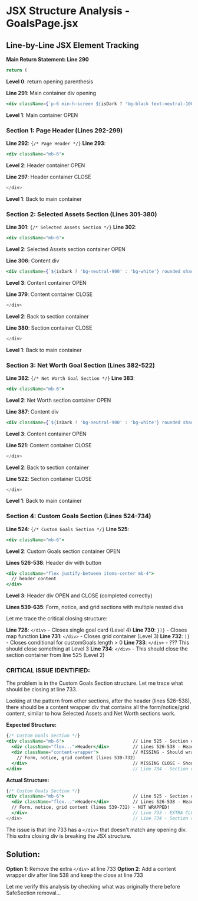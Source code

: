 # JSX Structure Analysis - GoalsPage.jsx

## Line-by-Line JSX Element Tracking

**Main Return Statement: Line 290**
```jsx
return (
```
**Level 0**: return opening parenthesis

**Line 291**: Main container div opening
```jsx
<div className={`p-6 min-h-screen ${isDark ? 'bg-black text-neutral-100' : 'bg-gray-50'}`}>
```
**Level 1**: Main container OPEN

### Section 1: Page Header (Lines 292-299)
**Line 292**: `{/* Page Header */}`
**Line 293**: 
```jsx
<div className="mb-6">
```
**Level 2**: Header container OPEN

**Line 297**: Header container CLOSE
```jsx
</div>
```
**Level 1**: Back to main container

### Section 2: Selected Assets Section (Lines 301-380)
**Line 301**: `{/* Selected Assets Section */}`
**Line 302**: 
```jsx
<div className="mb-6">
```
**Level 2**: Selected Assets section container OPEN

**Line 306**: Content div
```jsx
<div className={`${isDark ? 'bg-neutral-900' : 'bg-white'} rounded shadow p-4 overflow-x-auto`}>
```
**Level 3**: Content container OPEN

**Line 379**: Content container CLOSE
```jsx
</div>
```
**Level 2**: Back to section container

**Line 380**: Section container CLOSE
```jsx
</div>
```
**Level 1**: Back to main container

### Section 3: Net Worth Goal Section (Lines 382-522)
**Line 382**: `{/* Net Worth Goal Section */}`
**Line 383**: 
```jsx
<div className="mb-6">
```
**Level 2**: Net Worth section container OPEN

**Line 387**: Content div
```jsx
<div className={`${isDark ? 'bg-neutral-900' : 'bg-white'} rounded shadow p-6`}>
```
**Level 3**: Content container OPEN

**Line 521**: Content container CLOSE
```jsx
</div>
```
**Level 2**: Back to section container

**Line 522**: Section container CLOSE
```jsx
</div>
```
**Level 1**: Back to main container

### Section 4: Custom Goals Section (Lines 524-734)
**Line 524**: `{/* Custom Goals Section */}`
**Line 525**: 
```jsx
<div className="mb-6">
```
**Level 2**: Custom Goals section container OPEN

**Lines 526-538**: Header div with button
```jsx
<div className="flex justify-between items-center mb-4">
  // header content
</div>
```
**Level 3**: Header div OPEN and CLOSE (completed correctly)

**Lines 539-635**: Form, notice, and grid sections with multiple nested divs

Let me trace the critical closing structure:

**Line 728**: `</div>` - Closes single goal card (Level 4)
**Line 730**: `})}` - Closes map function
**Line 731**: `</div>` - Closes grid container (Level 3)
**Line 732**: `)}` - Closes conditional for customGoals.length > 0
**Line 733**: `</div>` - ??? This should close something at Level 3
**Line 734**: `</div>` - This should close the section container from line 525 (Level 2)

### CRITICAL ISSUE IDENTIFIED:
The problem is in the Custom Goals Section structure. Let me trace what should be closing at line 733.

Looking at the pattern from other sections, after the header (lines 526-538), there should be a content wrapper div that contains all the form/notice/grid content, similar to how Selected Assets and Net Worth sections work.

**Expected Structure:**
```jsx
{/* Custom Goals Section */}
<div className="mb-6">                          // Line 525 - Section container
  <div className="flex...">Header</div>         // Lines 526-538 - Header (CLOSED correctly)
  <div className="content-wrapper">             // MISSING - Should wrap all content below
    // Form, notice, grid content (lines 539-732)
  </div>                                        // MISSING CLOSE - Should be at line 733
</div>                                          // Line 734 - Section container close
```

**Actual Structure:**
```jsx
{/* Custom Goals Section */}
<div className="mb-6">                          // Line 525 - Section container
  <div className="flex...">Header</div>         // Lines 526-538 - Header (CLOSED correctly)
  // Form, notice, grid content (lines 539-732) - NOT WRAPPED!
  </div>                                        // Line 733 - EXTRA CLOSE (no matching open)
</div>                                          // Line 734 - Section container close
```

The issue is that line 733 has a `</div>` that doesn't match any opening div. This extra closing div is breaking the JSX structure.

## Solution:
**Option 1**: Remove the extra `</div>` at line 733
**Option 2**: Add a content wrapper div after line 538 and keep the close at line 733

Let me verify this analysis by checking what was originally there before SafeSection removal...
